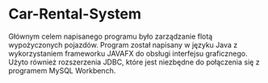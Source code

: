 # Car-Rental-System
Głównym celem napisanego programu było zarządzanie flotą wypożyczonych pojazdów. Program został napisany w języku Java z wykorzystaniem frameworku JAVAFX do obsługi interfejsu graficznego. Użyto również rozszerzenia JDBC, które jest niezbędne do połączenia się z programem MySQL Workbench.
